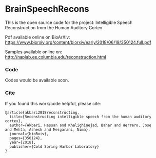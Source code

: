 # BrainSpeechRecons
This is the open source code for the project: Intelligible Speech Reconstruction from the Human Auditory Cortex

Pdf available online on BioArXiv: https://www.biorxiv.org/content/biorxiv/early/2018/06/19/350124.full.pdf

Samples available online on: http://naplab.ee.columbia.edu/reconstruction.html

### Code
Codes would be available soon.


### Cite

If you found this work/code helpful, please cite:
```
@article{akbari2018reconstructing,
  title={Reconstructing intelligible speech from the human auditory cortex},
  author={Akbari, Hassan and Khalighinejad, Bahar and Herrero, Jose and Mehta, Ashesh and Mesgarani, Nima},
  journal={bioRxiv},
  pages={350124},
  year={2018},
  publisher={Cold Spring Harbor Laboratory}
}
```
